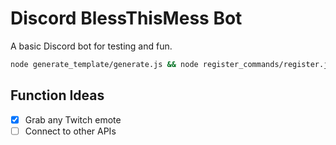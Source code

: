 # Discord BlessThisMess Bot

A basic Discord bot for testing and fun.

```bash
node generate_template/generate.js && node register_commands/register.js && sam build && sam deploy
```

## Function Ideas
- [x] Grab any Twitch emote
- [ ] Connect to other APIs
